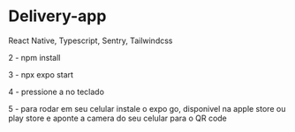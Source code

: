 # Delivery-app
React Native, Typescript, Sentry, Tailwindcss

2 - npm install 

3 - npx expo start 

4 - pressione a no teclado

5 - para rodar em seu celular instale o expo go, disponivel na apple store ou play store
    e aponte a camera do seu celular para o QR code 
